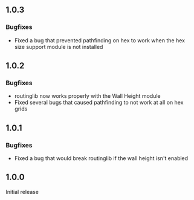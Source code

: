 ## 1.0.3
### Bugfixes
- Fixed a bug that prevented pathfinding on hex to work when the hex size support module is not installed

## 1.0.2
### Bugfixes
- routinglib now works properly with the Wall Height module
- Fixed several bugs that caused pathfinding to not work at all on hex grids

## 1.0.1
### Bugfixes
- Fixed a bug that would break routinglib if the wall height isn't enabled

## 1.0.0
Initial release
